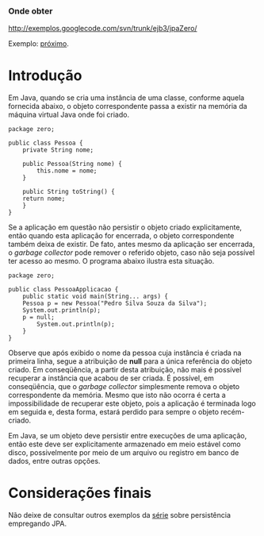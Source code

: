 ### Onde obter ###
http://exemplos.googlecode.com/svn/trunk/ejb3/jpaZero/


Exemplo: [próximo](http://code.google.com/p/exemplos/wiki/jpaUm).

# Introdução #

Em Java, quando se cria uma instância de uma classe, conforme aquela fornecida abaixo, o objeto correspondente passa a existir na memória da máquina virtual Java onde foi criado.

```
package zero;

public class Pessoa {
    private String nome;
	
    public Pessoa(String nome) {
        this.nome = nome;
    }
	
    public String toString() {
	return nome;
    }
}
```

Se a aplicação em questão não persistir o objeto criado explicitamente, então quando esta aplicação for encerrada, o objeto correspondente também deixa de existir. De fato, antes mesmo da aplicação ser encerrada, o _garbage collector_ pode remover o referido objeto, caso não seja possível ter acesso ao mesmo. O programa abaixo ilustra esta situação.

```
package zero;

public class PessoaApplicacao {
    public static void main(String... args) {
	Pessoa p = new Pessoa("Pedro Silva Souza da Silva");
	System.out.println(p);
	p = null;		
        System.out.println(p);
    }
}
```

Observe que após exibido o nome da pessoa cuja instância é criada na primeira linha, segue a atribuição de **null** para a única referência do objeto criado. Em conseqüência, a partir desta atribuição, não mais é possível recuperar a instância que acabou de ser criada. É possível, em conseqüência, que o _garbage collector_ simplesmente remova o objeto correspondente da memória. Mesmo que isto não ocorra é certa a impossibilidade de recuperar este objeto, pois a aplicação é terminada logo em seguida e, desta forma, estará perdido para sempre o objeto recém-criado.

Em Java, se um objeto deve persistir entre execuções de uma aplicação, então este deve ser explicitamente armazenado em meio estável como disco, possivelmente por meio de um arquivo ou registro em banco de dados, entre outras opções.

# Considerações finais #

Não deixe de consultar outros exemplos da [série](http://code.google.com/p/exemplos/wiki/ejbPersistence) sobre persistência empregando JPA.